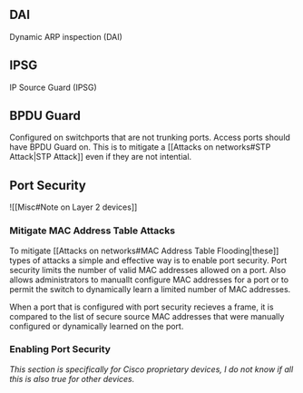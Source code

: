 ## DAI
Dynamic ARP inspection (DAI)

## IPSG
IP Source Guard (IPSG)

## BPDU Guard

Configured on switchports that are not trunking ports. Access ports should have BPDU Guard on. This is to mitigate a [[Attacks on networks#STP Attack|STP Attack]] even if they are not intential. 

## Port Security

![[Misc#Note on Layer 2 devices]]

### Mitigate MAC Address Table Attacks

To mitigate [[Attacks on networks#MAC Address Table Flooding|these]] types of attacks a simple and effective way is to enable port security. Port security limits the number of valid MAC addresses allowed on a port. Also allows administrators to manuallt configure MAC addresses for a port or to permit the switch to dynamically learn a limited number of MAC addresses.

When a port that is configured with port security recieves a frame, it is compared to the list of secure source MAC addresses that were manually configured or dynamically learned on the port.

### Enabling Port Security

*This section is specifically for Cisco proprietary devices, I do not know if all this is also true for other devices.*

